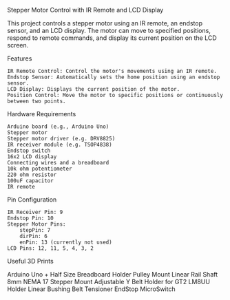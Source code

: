 Stepper Motor Control with IR Remote and LCD Display

This project controls a stepper motor using an IR remote, an endstop sensor, and an LCD display. The motor can move to specified positions, respond to remote commands, and display its current position on the LCD screen.

Features

    IR Remote Control: Control the motor's movements using an IR remote.
    Endstop Sensor: Automatically sets the home position using an endstop sensor.
    LCD Display: Displays the current position of the motor.
    Position Control: Move the motor to specific positions or continuously between two points.

Hardware Requirements

    Arduino board (e.g., Arduino Uno)
    Stepper motor
    Stepper motor driver (e.g. DRV8825)
    IR receiver module (e.g. TSOP4838)
    Endstop switch
    16x2 LCD display
    Connecting wires and a breadboard
    10k ohm potentiometer
    220 ohm resistor
    100uF capacitor
    IR remote

Pin Configuration

    IR Receiver Pin: 9
    Endstop Pin: 10
    Stepper Motor Pins:
        stepPin: 7
        dirPin: 6
        enPin: 13 (currently not used)
    LCD Pins: 12, 11, 5, 4, 3, 2

Useful 3D Prints

Arduino Uno + Half Size Breadboard Holder
Pulley Mount
Linear Rail Shaft 8mm
NEMA 17 Stepper Mount
Adjustable Y Belt Holder for GT2
LM8UU Holder
Linear Bushing
Belt Tensioner
EndStop MicroSwitch
